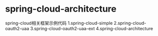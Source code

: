﻿# spring-cloud-architecture
spring-cloud相关框架示例代码
1.spring-cloud-simple
2.spring-cloud-oauth2-uaa
3.spring-cloud-oauth2-uaa-ext
4.spring-cloud-architecture

